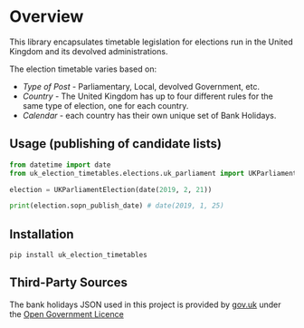 # Overview

This library encapsulates timetable legislation for elections run in the United Kingdom and its devolved administrations.

The election timetable varies based on:

 * *Type of Post* - Parliamentary, Local, devolved Government, etc.
 * *Country* - The United Kingdom has up to four different rules for the same type of election, one for each country.
 * *Calendar* - each country has their own unique set of Bank Holidays.

## Usage (publishing of candidate lists)

```python
from datetime import date
from uk_election_timetables.elections.uk_parliament import UKParliamentElection

election = UKParliamentElection(date(2019, 2, 21))

print(election.sopn_publish_date) # date(2019, 1, 25)
```
 
## Installation

`pip install uk_election_timetables`
 
## Third-Party Sources
 
 The bank holidays JSON used in this project is provided by [gov.uk](https://www.gov.uk/bank-holidays.json) under the [Open Government Licence](http://www.nationalarchives.gov.uk/doc/open-government-licence/version/3/)
